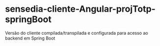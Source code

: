 # sensedia-cliente-Angular-projTotp-springBoot
Versão do cliente compilada/transpilada e configurada para acesso ao backend em Spring Boot
